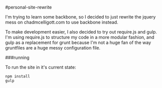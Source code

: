 #personal-site-rewrite

I'm trying to learn some backbone, so I decided to just rewrite the jquery mess on chadmcelligott.com to use backbone instead.

To make development easier, I also decided to try out require.js and gulp. I'm using require.js to structure my code in a more modular fashion, and gulp as a replacement for grunt because I'm not a huge fan of the way gruntfiles are a huge messy configuration file.

###running

To run the site in it's current state:

```shell
npm install
gulp
```
